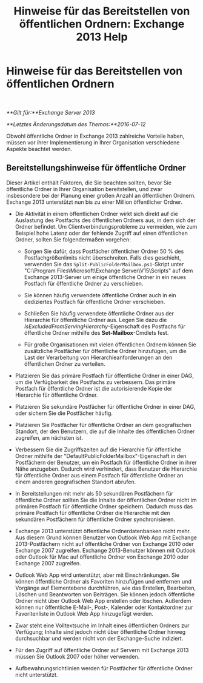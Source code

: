 ﻿---
title: 'Hinweise für das Bereitstellen von öffentlichen Ordnern: Exchange 2013 Help'
TOCTitle: Hinweise für das Bereitstellen von öffentlichen Ordnern
ms:assetid: 2e416eed-b88f-45db-a482-1232fd2610fa
ms:mtpsurl: https://technet.microsoft.com/de-de/library/Dn957481(v=EXCHG.150)
ms:contentKeyID: 64965213
ms.date: 04/24/2018
mtps_version: v=EXCHG.150
ms.translationtype: HT
---

# Hinweise für das Bereitstellen von öffentlichen Ordnern

 

_**Gilt für:**Exchange Server 2013_

_**Letztes Änderungsdatum des Themas:**2016-07-12_

Obwohl öffentliche Ordner in Exchange 2013 zahlreiche Vorteile haben, müssen vor ihrer Implementierung in Ihrer Organisation verschiedene Aspekte beachtet werden.

## Bereitstellungshinweise für öffentliche Ordner

Dieser Artikel enthält Faktoren, die Sie beachten sollten, bevor Sie öffentliche Ordner in Ihrer Organisation bereitstellen, und zwar insbesondere bei der Planung einer großen Anzahl an öffentlichen Ordnern. Exchange 2013 unterstützt nun bis zu einer Million öffentlicher Ordner.

  - Die Aktivität in einem öffentlichen Ordner wirkt sich direkt auf die Auslastung des Postfachs des öffentlichen Ordners aus, in dem sich der Ordner befindet. Um Clientverbindungsprobleme zu vermeiden, wie zum Beispiel hohe Latenz oder der fehlende Zugriff auf einen öffentlichen Ordner, sollten Sie folgendermaßen vorgehen:
    
      - Sorgen Sie dafür, dass Postfächer öffentlicher Ordner 50 % des Postfachgrößenlimits nicht überschreiten. Falls dies geschieht, verwenden Sie das `Split-PublicFolderMailbox.ps1`-Skript unter "C:\\Program Files\\Microsoft\\Exchange Server\\V15\\Scripts" auf dem Exchange 2013-Server um einige öffentliche Ordner in ein neues Postfach für öffentliche Ordner zu verschieben.
    
      - Sie können häufig verwendete öffentliche Ordner auch in ein dediziertes Postfach für öffentliche Ordner verschieben.
    
      - Schließen Sie häufig verwendete öffentliche Ordner aus der Hierarchie für öffentliche Ordner aus. Legen Sie dazu die *IsExcludedFromServingHierarchy*-Eigenschaft des Postfachs für öffentliche Ordner mithilfe des **Set-Mailbox**-Cmdlets fest.
    
      - Für große Organisationen mit vielen öffentlichen Ordnern können Sie zusätzliche Postfächer für öffentliche Ordner hinzufügen, um die Last der Verarbeitung von Hierarchieanforderungen an den öffentlichen Ordner zu verteilen.

  - Platzieren Sie das primäre Postfach für öffentliche Ordner in einer DAG, um die Verfügbarkeit des Postfachs zu verbessern. Das primäre Postfach für öffentliche Ordner ist die autorisierende Kopie der Hierarchie für öffentliche Ordner.

  - Platzieren Sie sekundäre Postfächer für öffentliche Ordner in einer DAG, oder sichern Sie die Postfächer häufig.

  - Platzieren Sie Postfächer für öffentliche Ordner an dem geografischen Standort, der den Benutzern, die auf die Inhalte des öffentlichen Ordner zugreifen, am nächsten ist.

  - Verbessern Sie die Zugriffszeiten auf die Hierarchie für öffentliche Ordner mithilfe der "DefaultPublicFolderMailbox"-Eigenschaft in den Postfächern der Benutzer, um ein Postfach für öffentliche Ordner in ihrer Nähe anzugeben. Dadurch wird verhindert, dass Benutzer die Hierarchie für öffentliche Ordner aus einem Postfach für öffentliche Ordner an einem anderen geografischen Standort abrufen.

  - In Bereitstellungen mit mehr als 50 sekundären Postfächern für öffentliche Ordner sollten Sie die Inhalte der öffentlichen Ordner nicht im primären Postfach für öffentliche Ordner speichern. Dadurch muss das primäre Postfach für öffentliche Ordner die Hierarchie mit den sekundären Postfächern für öffentliche Ordner synchronisieren.

  - Exchange 2013 unterstützt öffentliche Ordnerdatenbanken nicht mehr. Aus diesem Grund können Benutzer von Outlook Web App mit Exchange 2013-Postfächern nicht auf öffentliche Ordner von Exchange 2010 oder Exchange 2007 zugreifen. Exchange 2013-Benutzer können mit Outlook oder Outlook für Mac auf öffentliche Ordner von Exchange 2010 oder Exchange 2007 zugreifen.

  - Outlook Web App wird unterstützt, aber mit Einschränkungen. Sie können öffentliche Ordner als Favoriten hinzufügen und entfernen und Vorgänge auf Elementebene durchführen, wie das Erstellen, Bearbeiten, Löschen und Beantworten von Beiträgen. Sie können jedoch öffentliche Ordner nicht über Outlook Web App erstellen oder löschen. Außerdem können nur öffentliche E-Mail-, Post-, Kalender oder Kontaktordner zur Favoritenliste in Outlook Web App hinzugefügt werden.

  - Zwar steht eine Volltextsuche im Inhalt eines öffentlichen Ordners zur Verfügung; Inhalte sind jedoch nicht über öffentliche Ordner hinweg durchsuchbar und werden nicht von der Exchange-Suche indiziert.

  - Für den Zugriff auf öffentliche Ordner auf Servern mit Exchange 2013 müssen Sie Outlook 2007 oder höher verwenden.

  - Aufbewahrungsrichtlinien werden für Postfächer für öffentliche Ordner nicht unterstützt.

